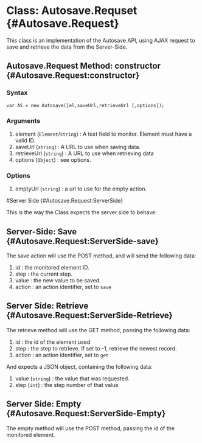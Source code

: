 Class: Autosave.Requset {#Autosave.Request}
==========================================
This class is an implementation of the Autosave API, using AJAX request to save and retrieve the data from the Server-Side.


Autosave.Request Method: constructor {#Autosave.Request:constructor}
---------------------------------------------------------------
### Syntax

	var AS = new Autosave([el,saveUrl,retrieveUrl [,options]);

### Arguments

1. element (`Element`/`string`) : A text field to monitor. Element must have a valid ID.
2. saveUrl (`string`) : A URL to use when saving data.
3. retrieveUrl (`string`) : A URL to use when retrieving data
4. options (`Object`) : see options.

### Options
1. emptyUrl (`string`) : a url to use for the empty action.


#Server Side {#Autosave.Request:ServerSide}

This is the way the Class expects the server side to behave:

Server-Side: Save {#Autosave.Request:ServerSide-save}
----------------------------------------
The save action will use the POST method, and will send the following data:

1. id : the monitored element ID.
2. step : the current step.
3. value : the new value to be saved.
4. action : an action identifier, set to `save`

Server Side: Retrieve {#Autosave.Request:ServerSide-Retrieve}
--------------------------------------------
The retrieve method will use the GET method, passing the following data:

1. id : the id of the element used
2. step : the step to retrieve. If set to -1, retrieve the newest record.
3. action : an action identifier, set to `get`

And expects a JSON object, containing the following data:

1. value (`string`) : the value that was requested.
2. step (`int`) : the step number of that value

Server Side: Empty {#Autosave.Request:ServerSide-Empty}
---------------------------------------------
The empty method will use the POST method, passing the id of the monitored element.
